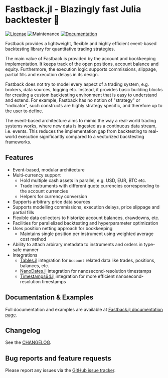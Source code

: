 # Fastback.jl - Blazingly fast Julia backtester 🚀

[![License](https://img.shields.io/badge/License-MIT-yellow.svg)](https://github.com/rbeeli/Fastback.jl/blob/main/LICENSE)
![Maintenance](https://img.shields.io/maintenance/yes/2025)
[![Documentation](https://img.shields.io/badge/docs-stable-blue.svg)](https://rbeeli.github.io/Fastback.jl/)

Fastback provides a lightweight, flexible and highly efficient event-based backtesting library for quantitative trading strategies.

The main value of Fastback is provided by the account and bookkeeping implementation.
It keeps track of the open positions, account balance and equity.
Furthermore, the execution logic supports commissions, slippage, partial fills and execution delays in its design.

Fastback does not try to model every aspect of a trading system, e.g. brokers, data sources, logging etc.
Instead, it provides basic building blocks for creating a custom backtesting environment that is easy to understand and extend.
For example, Fastback has no notion of "strategy" or "indicator", such constructs are highly strategy specific, and therefore up to the user to define.

The event-based architecture aims to mimic the way a real-world trading systems works, where new data is ingested as a continuous data stream, i.e. events.
This reduces the implementation gap from backtesting to real-world execution significantly compared to a vectorized backtesting frameworks.

## Features

- Event-based, modular architecture
- Multi-currency support
  - Hold multiple cash assets in parallel, e.g. USD, EUR, BTC etc.
  - Trade instruments with different quote currencies corresponding to the account currencies
  - Helpers for currency conversion
- Supports arbitrary price data sources
- Supports modelling commissions, execution delays, price slippage and partial fills
- Flexible data collectors to historize account balances, drawdowns, etc.
- Facilities for parallelized backtesting and hyperparameter optimization
- Uses position netting approach for bookkeeping
  - Maintains single position per instrument using weighted average cost method
- Ability to attach arbirary metadata to instruments and orders in type-safe manner
- Integrations
  - [Tables.jl](https://github.com/JuliaData/Tables.jl) integration for `Account` related data like trades, positions, balances, etc.
  - [NanoDates.jl](https://juliatime.github.io/NanoDates.jl/stable/) integration for nanosecond-resolution timestamps
  - [Timestamps64.jl](https://rbeeli.github.io/Timestamps64.jl/stable/) integration for more efficient nanosecond-resolution timestamps

## Documentation & Examples

Full documentation and examples are available at [Fastback.jl documentation page](https://rbeeli.github.io/Fastback.jl/).

## Changelog

See the [CHANGELOG](https://github.com/rbeeli/Fastback.jl/blob/main/CHANGELOG.md).

## Bug reports and feature requests

Please report any issues via the [GitHub issue tracker](https://github.com/rbeeli/Fastback.jl/issues).
